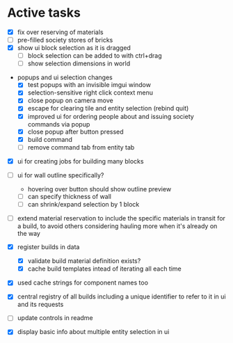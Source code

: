 # Active tasks

* [X] fix over reserving of materials
* [ ] pre-filled society stores of bricks
* [X] show ui block selection as it is dragged
    * [ ] block selection can be added to with ctrl+drag
    * [ ] show selection dimensions in world
* popups and ui selection changes
    * [X] test popups with an invisible imgui window
    * [X] selection-sensitive right click context menu
    * [X] close popup on camera move
    * [X] escape for clearing tile and entity selection (rebind quit)
    * [X] improved ui for ordering people about and issuing society commands via popup
    * [X] close popup after button pressed
    * [X] build command
    * [ ] remove command tab from entity tab
* [X] ui for creating jobs for building many blocks
* [ ] ui for wall outline specifically?
    * hovering over button should show outline preview
    * [ ] can specify thickness of wall
    * [ ] can shrink/expand selection by 1 block
* [ ] extend material reservation to include the specific materials in transit for a build,
    to avoid others considering hauling more when it's already on the way
* [X] register builds in data
    * [X] validate build material definition exists?
    * [X] cache build templates intead of iterating all each time
* [X] used cache strings for component names too
* [X] central registry of all builds including a unique identifier to refer to it in ui and its
    requests
* [ ] update controls in readme
* [X] display basic info about multiple entity selection in ui

